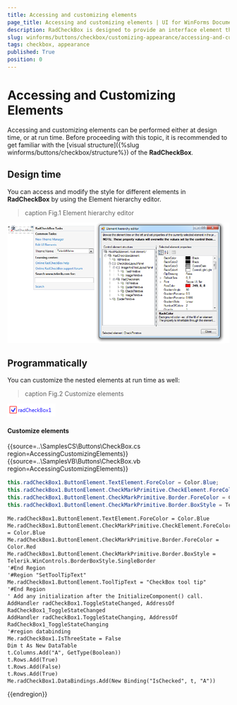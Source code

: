 ```yaml
---
title: Accessing and customizing elements
page_title: Accessing and customizing elements | UI for WinForms Documentation
description: RadCheckBox is designed to provide an interface element that can represent an On or Off state using a check mark.
slug: winforms/buttons/checkbox/customizing-appearance/accessing-and-customizing-elements 
tags: checkbox, appearance
published: True
position: 0 
---
```


# Accessing and Customizing Elements
 
Accessing and customizing elements can be performed either at design time, or at run time. Before proceeding with this topic, it is recommended to get familiar with the [visual structure]({%slug winforms/buttons/checkbox/structure%}) of the __RadCheckBox__.
      

## Design time

You can access and modify the style for different elements in __RadCheckBox__ by using the Element hierarchy editor.

>caption Fig.1 Element hierarchy editor

![checkbox-customizing-appearance-accessing-and-customizing-elements 001](images/checkbox-customizing-appearance-accessing-and-customizing-elements001.png)

## Programmatically

You can customize the nested elements at run time as well:
>caption Fig.2 Customize elements

![checkbox-customizing-appearance-accessing-and-customizing-elements 002](images/checkbox-customizing-appearance-accessing-and-customizing-elements002.png)

#### Customize elements 

{{source=..\SamplesCS\Buttons\CheckBox.cs region=AccessingCustomizingElements}} 
{{source=..\SamplesVB\Buttons\CheckBox.vb region=AccessingCustomizingElements}} 

````C#
this.radCheckBox1.ButtonElement.TextElement.ForeColor = Color.Blue;
this.radCheckBox1.ButtonElement.CheckMarkPrimitive.CheckElement.ForeColor = Color.Blue;
this.radCheckBox1.ButtonElement.CheckMarkPrimitive.Border.ForeColor = Color.Red;
this.radCheckBox1.ButtonElement.CheckMarkPrimitive.Border.BoxStyle = Telerik.WinControls.BorderBoxStyle.SingleBorder;

````
````VB.NET
Me.radCheckBox1.ButtonElement.TextElement.ForeColor = Color.Blue
Me.radCheckBox1.ButtonElement.CheckMarkPrimitive.CheckElement.ForeColor = Color.Blue
Me.radCheckBox1.ButtonElement.CheckMarkPrimitive.Border.ForeColor = Color.Red
Me.radCheckBox1.ButtonElement.CheckMarkPrimitive.Border.BoxStyle = Telerik.WinControls.BorderBoxStyle.SingleBorder
'#End Region
'#Region "SetToolTipText"
Me.radCheckBox1.ButtonElement.ToolTipText = "CheckBox tool tip"
'#End Region
' Add any initialization after the InitializeComponent() call.
AddHandler radCheckBox1.ToggleStateChanged, AddressOf RadCheckBox1_ToggleStateChanged
AddHandler radCheckBox1.ToggleStateChanging, AddressOf RadCheckBox1_ToggleStateChanging
'#region databinding
Me.radCheckBox1.IsThreeState = False
Dim t As New DataTable
t.Columns.Add("A", GetType(Boolean))
t.Rows.Add(True)
t.Rows.Add(False)
t.Rows.Add(True)
Me.radCheckBox1.DataBindings.Add(New Binding("IsChecked", t, "A"))

````

{{endregion}} 